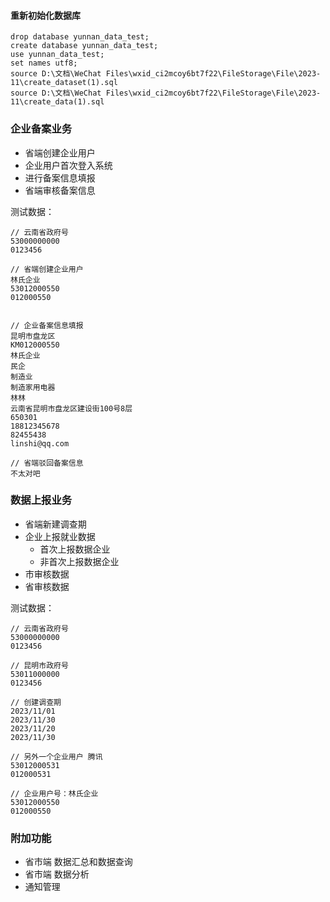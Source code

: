 #### 重新初始化数据库

```mysql
drop database yunnan_data_test;
create database yunnan_data_test;
use yunnan_data_test;
set names utf8;
source D:\文档\WeChat Files\wxid_ci2mcoy6bt7f22\FileStorage\File\2023-11\create_dataset(1).sql
source D:\文档\WeChat Files\wxid_ci2mcoy6bt7f22\FileStorage\File\2023-11\create_data(1).sql
```



### 企业备案业务

+ 省端创建企业用户
+ 企业用户首次登入系统
+ 进行备案信息填报
+ 省端审核备案信息

测试数据：

```
// 云南省政府号
53000000000
0123456

// 省端创建企业用户
林氏企业
53012000550
012000550


// 企业备案信息填报
昆明市盘龙区
KM012000550
林氏企业
民企
制造业
制造家用电器
林林
云南省昆明市盘龙区建设街100号8层
650301
18812345678
82455438
linshi@qq.com

// 省端驳回备案信息
不太对吧
```



### 数据上报业务

+ 省端新建调查期
+ 企业上报就业数据
    + 首次上报数据企业
    + 非首次上报数据企业
+ 市审核数据
+ 省审核数据

测试数据：

```
// 云南省政府号
53000000000
0123456

// 昆明市政府号
53011000000
0123456

// 创建调查期
2023/11/01
2023/11/30
2023/11/20
2023/11/30

// 另外一个企业用户 腾讯
53012000531
012000531

// 企业用户号：林氏企业
53012000550
012000550

```



### 附加功能

+ 省市端 数据汇总和数据查询
+ 省市端 数据分析
+ 通知管理

